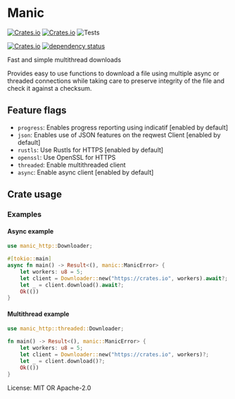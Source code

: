 # Manic

[![Crates.io](https://img.shields.io/crates/l/manic)](https://github.com/x0f5c3/manic)
[![Crates.io](https://img.shields.io/crates/v/manic)](https://crates.io/crates/manic)
![Tests](https://github.com/x0f5c3/manic/actions/workflows/fmt_and_clippy.yml/badge.svg)

[![Crates.io](https://img.shields.io/crates/d/manic)](https://crates.io/crates/manic)
[![dependency status](https://deps.rs/crate/manic/0.6.4/status.svg)](https://deps.rs/crate/manic/0.6.4)


Fast and simple multithread downloads

Provides easy to use functions to download a file using multiple async or threaded connections
while taking care to preserve integrity of the file and check it against a checksum.


## Feature flags

- `progress`: Enables progress reporting using indicatif [enabled by default] 
- `json`: Enables use of JSON features on the reqwest Client [enabled by default]
- `rustls`: Use Rustls for HTTPS [enabled by default]
- `openssl`: Use OpenSSL for HTTPS
- `threaded`: Enable multithreaded client
- `async`: Enable async client [enabled by default]


## Crate usage

### Examples

#### Async example

```rust
use manic_http::Downloader;

#[tokio::main]
async fn main() -> Result<(), manic::ManicError> {
	let workers: u8 = 5;
	let client = Downloader::new("https://crates.io", workers).await?;
	let _ = client.download().await?;
	Ok(())
}
```

#### Multithread example

```rust
use manic_http::threaded::Downloader;

fn main() -> Result<(), manic::ManicError> {
    let workers: u8 = 5;
    let client = Downloader::new("https://crates.io", workers)?;
    let _ = client.download()?;
    Ok(())
}
```



License: MIT OR Apache-2.0
